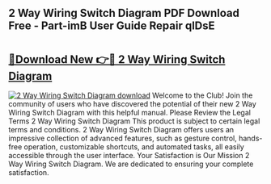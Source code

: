 ## 2 Way Wiring Switch Diagram PDF Download Free - Part-imB User Guide Repair qlDsE

# <h2><a href="http://dfk27nz.blite.top/?on=2+Way+Wiring+Switch+Diagram">🔗Download New 👉🔴 2 Way Wiring Switch Diagram</a></h2>

[![2 Way Wiring Switch Diagram download](https://i.imgur.com/lujVjoI.png)](http://dfk27nz.blite.top/?on=2+Way+Wiring+Switch+Diagram)
Welcome to the Club! Join the community of users who have discovered the potential of their new 2 Way Wiring Switch Diagram with this helpful manual. Please Review the Legal Terms 2 Way Wiring Switch Diagram This product is subject to certain legal terms and conditions. 2 Way Wiring Switch Diagram offers users an impressive collection of advanced features, such as gesture control, hands-free operation, customizable shortcuts, and automated tasks, all easily accessible through the user interface. Your Satisfaction is Our Mission 2 Way Wiring Switch Diagram. We are dedicated to ensuring your complete satisfaction.
